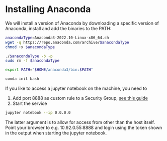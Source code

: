 # Installing Anaconda

We will install a version of Anaconda by downloading a specific version of Anaconda, install and add the binaries to the PATH:

```bash
anacondaType=Anaconda3-2022.10-Linux-x86_64.sh
wget -q https://repo.anaconda.com/archive/$anacondaType
chmod +x $anacondaType

./$anacondaType -b -p
sudo rm -f $anacondaType

export PATH="$HOME/anaconda3/bin:$PATH"

conda init bash
```

If you like to access a jupyter notebook on the machine, you need to

1. Add port 8888 as custom rule to a Security Group, [see this guide](../../openstack_guides/Access_to_instance.md#custom-rule)
2. Start the service

```bash
jupyter notebook --ip 0.0.0.0

```
The latter argument is to allow for access from other than the host itself. Point your browser to e.g. 10.92.0.55:8888 and login using the token shown in the output when starting the jupyter notebook.
